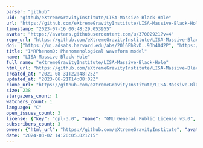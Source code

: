 ```yaml
---
parser: "github"
uid: "github/eXtremeGravityInstitute/LISA-Massive-Black-Hole"
url: "https://github.com/eXtremeGravityInstitute/LISA-Massive-Black-Hole"
timestamp: "2023-07-16 00:48:29.053955"
avatar: "https://avatars.githubusercontent.com/u/37002921?v=4"
repo_url: "https://github.com/eXtremeGravityInstitute/LISA-Massive-Black-Hole"
doi: ["https://ui.adsabs.harvard.edu/abs/2016PhRvD..93h4042P", "https://ui.adsabs.harvard.edu/abs/2016PhRvD..93d4006H", "https://ui.adsabs.harvard.edu/abs/2023ascl.soft07019P/abstract"]
title: "IMRPhenomD: Phenomenological waveform model"
name: "LISA-Massive-Black-Hole"
full_name: "eXtremeGravityInstitute/LISA-Massive-Black-Hole"
html_url: "https://github.com/eXtremeGravityInstitute/LISA-Massive-Black-Hole"
created_at: "2021-08-31T22:48:25Z"
updated_at: "2023-06-21T14:08:02Z"
clone_url: "https://github.com/eXtremeGravityInstitute/LISA-Massive-Black-Hole.git"
size: 238
stargazers_count: 1
watchers_count: 1
language: "C"
open_issues_count: 3
license: {"key": "gpl-3.0", "name": "GNU General Public License v3.0", "spdx_id": "GPL-3.0", "url": "https://api.github.com/licenses/gpl-3.0", "node_id": "MDc6TGljZW5zZTk="}
subscribers_count: 3
owner: {"html_url": "https://github.com/eXtremeGravityInstitute", "avatar_url": "https://avatars.githubusercontent.com/u/37002921?v=4", "login": "eXtremeGravityInstitute", "type": "User"}
date: "2024-03-02 14:20:05.021215"
---
```

